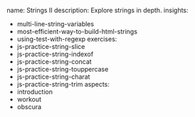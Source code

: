 name: Strings II
description: Explore strings in depth.
insights:
  - multi-line-string-variables
  - most-efficient-way-to-build-html-strings
  - using-test-with-regexp
exercises:
  - js-practice-string-slice
  - js-practice-string-indexof
  - js-practice-string-concat
  - js-practice-string-touppercase
  - js-practice-string-charat
  - js-practice-string-trim
aspects:
  - introduction
  - workout
  - obscura
 
